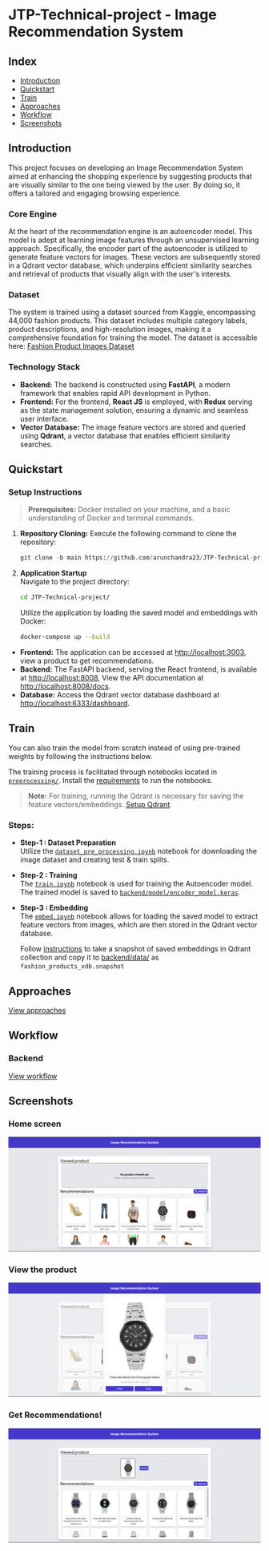 # JTP-Technical-project - Image Recommendation System

## Index

- [Introduction](#introduction)
- [Quickstart](#quickstart)
- [Train](#train)
- [Approaches](#approaches)
- [Workflow](#workflow)
- [Screenshots](#screenshots)

## Introduction

This project focuses on developing an Image Recommendation System aimed at enhancing the shopping experience by suggesting products that are visually similar to the one being viewed by the user. By doing so, it offers a tailored and engaging browsing experience.


### Core Engine

At the heart of the recommendation engine is an autoencoder model. This model is adept at learning image features through an unsupervised learning approach. Specifically, the encoder part of the autoencoder is utilized to generate feature vectors for images. These vectors are subsequently stored in a Qdrant vector database, which underpins efficient similarity searches and retrieval of products that visually align with the user's interests.


### Dataset

The system is trained using a dataset sourced from Kaggle, encompassing 44,000 fashion products. This dataset includes multiple category labels, product descriptions, and high-resolution images, making it a comprehensive foundation for training the model. The dataset is accessible here: [Fashion Product Images Dataset](https://www.kaggle.com/datasets/paramaggarwal/fashion-product-images-dataset?rvi=1)

### Technology Stack
- **Backend:** The backend is constructed using **FastAPI**, a modern framework that enables rapid API development in Python.
- **Frontend:** For the frontend, **React JS** is employed, with **Redux** serving as the state management solution, ensuring a dynamic and seamless user interface.
- **Vector Database:** The image feature vectors are stored and queried using **Qdrant**, a vector database that enables efficient similarity searches.


## Quickstart
### Setup Instructions
  > **Prerequisites:** Docker installed on your machine, and a basic understanding of Docker and terminal commands.

1. **Repository Cloning:**
   Execute the following command to clone the repository:
   ```python
   git clone -b main https://github.com/arunchandra23/JTP-Technical-project.git
   ```
2. **Application Startup**\
      Navigate to the project directory:
      ```bash
      cd JTP-Technical-project/
      ```
      Utilize the application by loading the saved model and embeddings with Docker:
      ```bash
      docker-compose up --build
      ```
  - **Frontend:** The application can be accessed at [http://localhost:3003](http://localhost:3003), view a product to get recommendations.
  - **Backend:** The FastAPI backend, serving the React frontend, is available at [http://localhost:8008](http://localhost:8008), View the API documentation at [http://localhost:8008/docs](http://localhost:8008/docs).
  - **Database:** Access the Qdrant vector database dashboard at [http://localhost:6333/dashboard](http://localhost:6333/dashboard).

## Train

You can also train the model from scratch instead of using pre-trained weights by following the instructions below.

  The training process is facilitated through notebooks located in [`preprocessing/`](preprocessing/). Install the [requirements](backend/requirements.txt) to run the notebooks.

  > **Note:** For training, running the Qdrant is necessary for saving the feature vectors/embeddings. [Setup Qdrant](assets/QDRANT.md).

  ### Steps:

  - **Step-1 : Dataset Preparation**\
      Utilize the [`dataset_pre_processing.ipynb`](preprocessing/dataset_pre_processing.ipynb) notebook for downloading the image dataset and creating test & train splits.
  - **Step-2 : Training**\
      The [`train.ipynb`](preprocessing/train.ipynb) notebook is used for training the Autoencoder model. The trained model is saved to [`backend/model/encoder_model.keras`](backend/model/encoder_model.keras).
  - **Step-3 : Embedding** \
      The [`embed.ipynb`](preprocessing/embed.ipynb) notebook allows for loading the saved model to extract feature vectors from images, which are then stored in the Qdrant vector database.

      Follow [instructions](assets/QDRANT.md) to take a snapshot of saved embeddings in Qdrant collection and copy it to [backend/data/](backend/data/) as `fashion_products_vdb.snapshot`

## Approaches

  [View approaches](./assets/AUTOENCODER.md)

## Workflow

### Backend

[View workflow](./assets/WORKFLOW.md)

## Screenshots
<h3>Home screen</h3>
<p align="center">
  <img src="./assets/screenshot_1.png" alt="Home screen"  />
</p>
<h3>View the product</h3>
<p align="center">
  <img src="./assets/screenshot_2.png" alt="View the product"  />
</p>
<h3>Get Recommendations!</h3>
<p align="center">
  <img src="./assets/screenshot_3.png" alt="Get Recommendations"  />
</p>